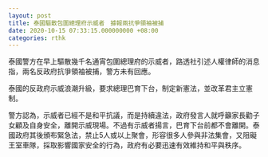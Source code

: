 ```yaml
---
layout: post
title: 泰國驅散包圍總理府示威者　據報兩抗爭領袖被捕
date: 2020-10-15 07:33:15.000000000 +08:00
categories: rthk
---
```


泰國警方在早上驅散幾千名通宵包圍總理府的示威者，路透社引述人權律師的消息指，兩名反政府抗爭領袖被捕，警方未有回應。

泰國的反政府示威浪潮升級，要求總理巴育下台，制定新憲法，並改革君主立憲制。

警方認為，示威者已經不是和平抗議，而是持續違法，政府發言人就呼籲家長勸子女顧及自身安全，離開示威現場。不過有示威者揚言，巴育下台前都不會離開。泰國政府其後頒布緊急法，禁止5人或以上聚會，形容很多人參與非法集會，又阻礙王室車隊，採取影響國家安全的行為，政府有必要迅速有效維持和平與秩序。
